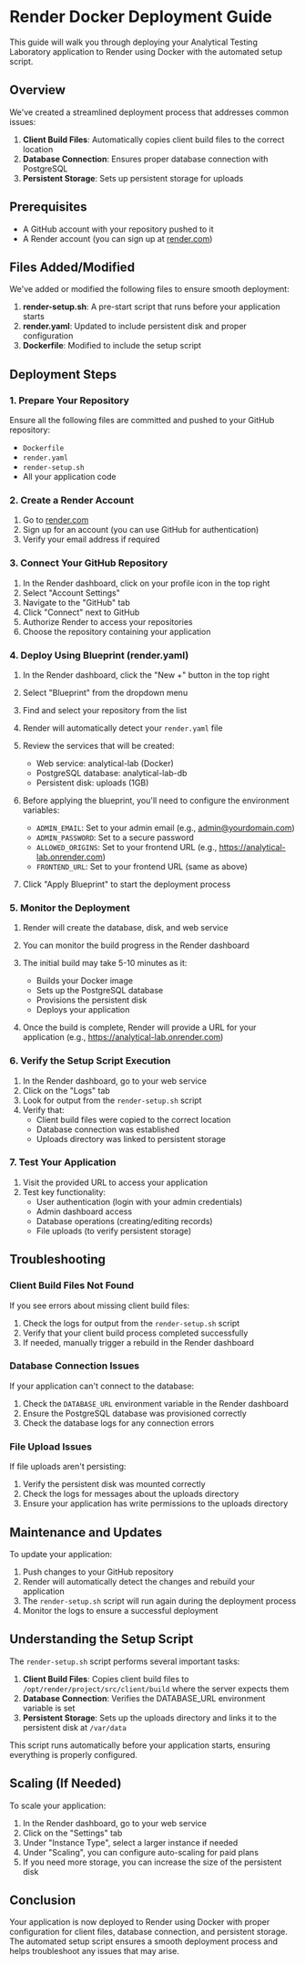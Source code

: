 # Render Docker Deployment Guide

This guide will walk you through deploying your Analytical Testing Laboratory application to Render using Docker with the automated setup script.

## Overview

We've created a streamlined deployment process that addresses common issues:

1. **Client Build Files**: Automatically copies client build files to the correct location
2. **Database Connection**: Ensures proper database connection with PostgreSQL
3. **Persistent Storage**: Sets up persistent storage for uploads

## Prerequisites

- A GitHub account with your repository pushed to it
- A Render account (you can sign up at [render.com](https://render.com))

## Files Added/Modified

We've added or modified the following files to ensure smooth deployment:

1. **render-setup.sh**: A pre-start script that runs before your application starts
2. **render.yaml**: Updated to include persistent disk and proper configuration
3. **Dockerfile**: Modified to include the setup script

## Deployment Steps

### 1. Prepare Your Repository

Ensure all the following files are committed and pushed to your GitHub repository:

- `Dockerfile`
- `render.yaml`
- `render-setup.sh`
- All your application code

### 2. Create a Render Account

1. Go to [render.com](https://render.com)
2. Sign up for an account (you can use GitHub for authentication)
3. Verify your email address if required

### 3. Connect Your GitHub Repository

1. In the Render dashboard, click on your profile icon in the top right
2. Select "Account Settings"
3. Navigate to the "GitHub" tab
4. Click "Connect" next to GitHub
5. Authorize Render to access your repositories
6. Choose the repository containing your application

### 4. Deploy Using Blueprint (render.yaml)

1. In the Render dashboard, click the "New +" button in the top right
2. Select "Blueprint" from the dropdown menu
3. Find and select your repository from the list
4. Render will automatically detect your `render.yaml` file
5. Review the services that will be created:
   - Web service: analytical-lab (Docker)
   - PostgreSQL database: analytical-lab-db
   - Persistent disk: uploads (1GB)

6. Before applying the blueprint, you'll need to configure the environment variables:
   - `ADMIN_EMAIL`: Set to your admin email (e.g., admin@yourdomain.com)
   - `ADMIN_PASSWORD`: Set to a secure password
   - `ALLOWED_ORIGINS`: Set to your frontend URL (e.g., https://analytical-lab.onrender.com)
   - `FRONTEND_URL`: Set to your frontend URL (same as above)

7. Click "Apply Blueprint" to start the deployment process

### 5. Monitor the Deployment

1. Render will create the database, disk, and web service
2. You can monitor the build progress in the Render dashboard
3. The initial build may take 5-10 minutes as it:
   - Builds your Docker image
   - Sets up the PostgreSQL database
   - Provisions the persistent disk
   - Deploys your application

4. Once the build is complete, Render will provide a URL for your application (e.g., https://analytical-lab.onrender.com)

### 6. Verify the Setup Script Execution

1. In the Render dashboard, go to your web service
2. Click on the "Logs" tab
3. Look for output from the `render-setup.sh` script
4. Verify that:
   - Client build files were copied to the correct location
   - Database connection was established
   - Uploads directory was linked to persistent storage

### 7. Test Your Application

1. Visit the provided URL to access your application
2. Test key functionality:
   - User authentication (login with your admin credentials)
   - Admin dashboard access
   - Database operations (creating/editing records)
   - File uploads (to verify persistent storage)

## Troubleshooting

### Client Build Files Not Found

If you see errors about missing client build files:

1. Check the logs for output from the `render-setup.sh` script
2. Verify that your client build process completed successfully
3. If needed, manually trigger a rebuild in the Render dashboard

### Database Connection Issues

If your application can't connect to the database:

1. Check the `DATABASE_URL` environment variable in the Render dashboard
2. Ensure the PostgreSQL database was provisioned correctly
3. Check the database logs for any connection errors

### File Upload Issues

If file uploads aren't persisting:

1. Verify the persistent disk was mounted correctly
2. Check the logs for messages about the uploads directory
3. Ensure your application has write permissions to the uploads directory

## Maintenance and Updates

To update your application:

1. Push changes to your GitHub repository
2. Render will automatically detect the changes and rebuild your application
3. The `render-setup.sh` script will run again during the deployment process
4. Monitor the logs to ensure a successful deployment

## Understanding the Setup Script

The `render-setup.sh` script performs several important tasks:

1. **Client Build Files**: Copies client build files to `/opt/render/project/src/client/build` where the server expects them
2. **Database Connection**: Verifies the DATABASE_URL environment variable is set
3. **Persistent Storage**: Sets up the uploads directory and links it to the persistent disk at `/var/data`

This script runs automatically before your application starts, ensuring everything is properly configured.

## Scaling (If Needed)

To scale your application:

1. In the Render dashboard, go to your web service
2. Click on the "Settings" tab
3. Under "Instance Type", select a larger instance if needed
4. Under "Scaling", you can configure auto-scaling for paid plans
5. If you need more storage, you can increase the size of the persistent disk

## Conclusion

Your application is now deployed to Render using Docker with proper configuration for client files, database connection, and persistent storage. The automated setup script ensures a smooth deployment process and helps troubleshoot any issues that may arise.
